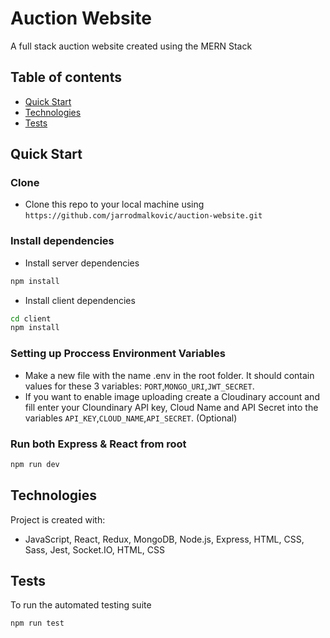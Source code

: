 # Auction Website

A full stack auction website created using the MERN Stack

## Table of contents

- [Quick Start](#quick-start)
- [Technologies](#technologies)
- [Tests](#tests)

## Quick Start

### Clone

- Clone this repo to your local machine using `https://github.com/jarrodmalkovic/auction-website.git`

### Install dependencies

- Install server dependencies

```bash
npm install
```

- Install client dependencies

```bash
cd client
npm install
```

### Setting up Proccess Environment Variables

- Make a new file with the name .env in the root folder. It should contain values for these 3 variables: `PORT`,`MONGO_URI`,`JWT_SECRET`.
- If you want to enable image uploading create a Cloudinary account and fill enter your Cloundinary API key, Cloud Name and API Secret into the variables `API_KEY`,`CLOUD_NAME`,`API_SECRET`. (Optional)

### Run both Express & React from root

```bash
npm run dev
```

## Technologies

Project is created with:

- JavaScript, React, Redux, MongoDB, Node.js, Express, HTML, CSS, Sass, Jest, Socket.IO, HTML, CSS

## Tests

To run the automated testing suite

```bash
npm run test
```
